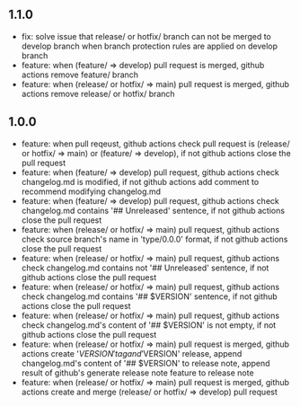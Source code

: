 ## 1.1.0

- fix: solve issue that release/ or hotfix/ branch can not be merged to develop branch when branch protection rules are applied on develop branch
- feature: when (feature/ => develop) pull request is merged, github actions remove feature/ branch
- feature: when (release/ or hotfix/ => main) pull request is merged, github actions remove release/ or hotfix/ branch

## 1.0.0

- feature: when pull reqeust, github actions check pull request is (release/ or hotfix/ => main) or (feature/ => develop), if not github actions close the pull request
- feature: when (feature/ => develop) pull request, github actions check changelog.md is modified, if not github actions add comment to recommend modifying changelog.md
- feature: when (feature/ => develop) pull request, github actions check changelog.md contains '## Unreleased' sentence, if not github actions close the pull request
- feature: when (release/ or hotfix/ => main) pull request, github actions check source branch's name in 'type/0.0.0' format, if not github actions close the pull request
- feature: when (release/ or hotfix/ => main) pull request, github actions check changelog.md contains not '## Unreleased' sentence, if not github actions close the pull request
- feature: when (release/ or hotfix/ => main) pull request, github actions check changelog.md contains '## $VERSION' sentence, if not github actions close the pull request
- feature: when (release/ or hotfix/ => main) pull request, github actions check changelog.md's content of '## $VERSION' is not empty, if not github actions close the pull request
- feature: when (release/ or hotfix/ => main) pull request is merged, github actions create '$VERSION' tag and '$VERSION' release, append changelog.md's content of '## $VERSION' to release note, append result of github's generate release note feature to release note
- feature: when (release/ or hotfix/ => main) pull request is merged, github actions create and merge (release/ or hotfix/ => develop) pull request
